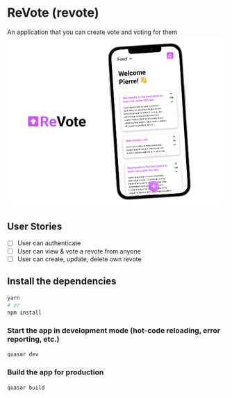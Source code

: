 # ReVote (revote)

An application that you can create vote and voting for them
![Revote Cover](https://github.com/macsimtv/revote/blob/main/readme/cover.jpg)

## User Stories

- [ ] User can authenticate
- [ ] User can view & vote a revote from anyone
- [ ] User can create, update, delete own revote

## Install the dependencies
```bash
yarn
# or
npm install
```
### Start the app in development mode (hot-code reloading, error reporting, etc.)
```bash
quasar dev
```
### Build the app for production
```bash
quasar build
```

